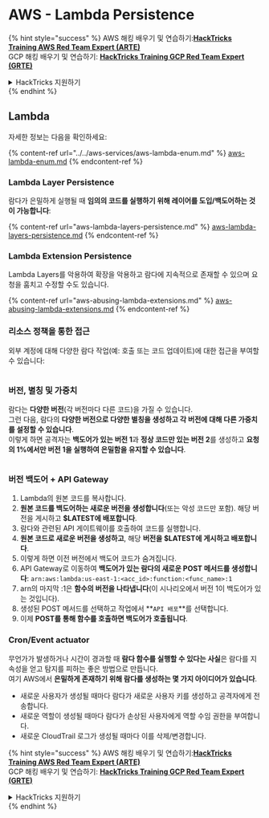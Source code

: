 # AWS - Lambda Persistence

{% hint style="success" %}
AWS 해킹 배우기 및 연습하기:<img src="../../../../.gitbook/assets/image (1) (1) (1) (1).png" alt="" data-size="line">[**HackTricks Training AWS Red Team Expert (ARTE)**](https://training.hacktricks.xyz/courses/arte)<img src="../../../../.gitbook/assets/image (1) (1) (1) (1).png" alt="" data-size="line">\
GCP 해킹 배우기 및 연습하기: <img src="../../../../.gitbook/assets/image (2) (1).png" alt="" data-size="line">[**HackTricks Training GCP Red Team Expert (GRTE)**<img src="../../../../.gitbook/assets/image (2) (1).png" alt="" data-size="line">](https://training.hacktricks.xyz/courses/grte)

<details>

<summary>HackTricks 지원하기</summary>

* [**구독 계획**](https://github.com/sponsors/carlospolop) 확인하기!
* **💬 [**Discord 그룹**](https://discord.gg/hRep4RUj7f) 또는 [**텔레그램 그룹**](https://t.me/peass)에 참여하거나 **Twitter** 🐦 [**@hacktricks\_live**](https://twitter.com/hacktricks_live)**를 팔로우하세요.**
* **[**HackTricks**](https://github.com/carlospolop/hacktricks) 및 [**HackTricks Cloud**](https://github.com/carlospolop/hacktricks-cloud) 깃허브 리포지토리에 PR을 제출하여 해킹 트릭을 공유하세요.**

</details>
{% endhint %}

## Lambda

자세한 정보는 다음을 확인하세요:

{% content-ref url="../../aws-services/aws-lambda-enum.md" %}
[aws-lambda-enum.md](../../aws-services/aws-lambda-enum.md)
{% endcontent-ref %}

### Lambda Layer Persistence

람다가 은밀하게 실행될 때 **임의의 코드를 실행하기 위해 레이어를 도입/백도어하는 것이 가능합니다**:

{% content-ref url="aws-lambda-layers-persistence.md" %}
[aws-lambda-layers-persistence.md](aws-lambda-layers-persistence.md)
{% endcontent-ref %}

### Lambda Extension Persistence

Lambda Layers를 악용하여 확장을 악용하고 람다에 지속적으로 존재할 수 있으며 요청을 훔치고 수정할 수도 있습니다.

{% content-ref url="aws-abusing-lambda-extensions.md" %}
[aws-abusing-lambda-extensions.md](aws-abusing-lambda-extensions.md)
{% endcontent-ref %}

### 리소스 정책을 통한 접근

외부 계정에 대해 다양한 람다 작업(예: 호출 또는 코드 업데이트)에 대한 접근을 부여할 수 있습니다:

<figure><img src="../../../../.gitbook/assets/image (255).png" alt=""><figcaption></figcaption></figure>

### 버전, 별칭 및 가중치

람다는 **다양한 버전**(각 버전마다 다른 코드)을 가질 수 있습니다.\
그런 다음, 람다의 **다양한 버전으로 다양한 별칭을 생성하고 각 버전에 대해 다른 가중치를 설정할 수 있습니다**.\
이렇게 하면 공격자는 **백도어가 있는 버전 1**과 **정상 코드만 있는 버전 2**를 생성하고 **요청의 1%에서만 버전 1을 실행하여 은밀함을 유지할 수 있습니다**.

<figure><img src="../../../../.gitbook/assets/image (120).png" alt=""><figcaption></figcaption></figure>

### 버전 백도어 + API Gateway

1. Lambda의 원본 코드를 복사합니다.
2. **원본 코드를 백도어하는 새로운 버전을 생성합니다**(또는 악성 코드만 포함). 해당 버전을 게시하고 **$LATEST에 배포합니다**.
3. 람다와 관련된 API 게이트웨이를 호출하여 코드를 실행합니다.
4. **원본 코드로 새로운 버전을 생성하고**, 해당 **버전을 $LATEST에 게시하고 배포합니다**.
5. 이렇게 하면 이전 버전에서 백도어 코드가 숨겨집니다.
6. API Gateway로 이동하여 **백도어가 있는 람다의 새로운 POST 메서드를 생성합니다**: `arn:aws:lambda:us-east-1:<acc_id>:function:<func_name>:1`
7. arn의 마지막 :1은 **함수의 버전을 나타냅니다**(이 시나리오에서 버전 1이 백도어가 있는 것입니다).
8. 생성된 POST 메서드를 선택하고 작업에서 **`API 배포`**를 선택합니다.
9. 이제 **POST를 통해 함수를 호출하면 백도어가 호출됩니다**.

### Cron/Event actuator

무언가가 발생하거나 시간이 경과할 때 **람다 함수를 실행할 수 있다는 사실**은 람다를 지속성을 얻고 탐지를 피하는 좋은 방법으로 만듭니다.\
여기 AWS에서 **은밀하게 존재하기 위해 람다를 생성하는 몇 가지 아이디어가 있습니다**.

* 새로운 사용자가 생성될 때마다 람다가 새로운 사용자 키를 생성하고 공격자에게 전송합니다.
* 새로운 역할이 생성될 때마다 람다가 손상된 사용자에게 역할 수임 권한을 부여합니다.
* 새로운 CloudTrail 로그가 생성될 때마다 이를 삭제/변경합니다.

{% hint style="success" %}
AWS 해킹 배우기 및 연습하기:<img src="../../../../.gitbook/assets/image (1) (1) (1) (1).png" alt="" data-size="line">[**HackTricks Training AWS Red Team Expert (ARTE)**](https://training.hacktricks.xyz/courses/arte)<img src="../../../../.gitbook/assets/image (1) (1) (1) (1).png" alt="" data-size="line">\
GCP 해킹 배우기 및 연습하기: <img src="../../../../.gitbook/assets/image (2) (1).png" alt="" data-size="line">[**HackTricks Training GCP Red Team Expert (GRTE)**<img src="../../../../.gitbook/assets/image (2) (1).png" alt="" data-size="line">](https://training.hacktricks.xyz/courses/grte)

<details>

<summary>HackTricks 지원하기</summary>

* [**구독 계획**](https://github.com/sponsors/carlospolop) 확인하기!
* **💬 [**Discord 그룹**](https://discord.gg/hRep4RUj7f) 또는 [**텔레그램 그룹**](https://t.me/peass)에 참여하거나 **Twitter** 🐦 [**@hacktricks\_live**](https://twitter.com/hacktricks_live)**를 팔로우하세요.**
* **[**HackTricks**](https://github.com/carlospolop/hacktricks) 및 [**HackTricks Cloud**](https://github.com/carlospolop/hacktricks-cloud) 깃허브 리포지토리에 PR을 제출하여 해킹 트릭을 공유하세요.**

</details>
{% endhint %}
